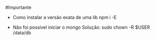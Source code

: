 #Importante 

* Como instalar a versão exata de uma lib
npm i -E <lib>

* Não foi possível iniciar o mongo
Solução: 
    sudo chown -R $USER /data/db